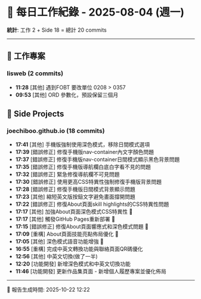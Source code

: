 # 📅 每日工作紀錄 - 2025-08-04 (週一)

**統計**: 工作 2 + Side 18 = 總計 20 commits

---

## 💼 工作專案

### lisweb (2 commits)

- **11:28** [其他] 遇到FOBT 要改單位 0208 > 0357
- **09:53** [其他] ORD 參數化，預設保留三個月

## 🎨 Side Projects

### joechiboo.github.io (18 commits)

- **17:41** [其他] 手機版強制使用深色模式，移除日間模式選項
- **17:39** [錯誤修正] 修復手機版nav-container內文字顏色問題
- **17:37** [錯誤修正] 修復手機版nav-container日間模式顯示黑色背景問題
- **17:35** [錯誤修正] 修復手機版導航欄白底白字看不見的問題
- **17:32** [錯誤修正] 緊急修復導航欄不可見問題
- **17:30** [錯誤修正] 使用更高CSS特異性強制修復手機版背景問題
- **17:28** [錯誤修正] 修復手機版日間模式背景顯示問題
- **17:23** [其他] 縮短英文版按鈕文字避免畫面撐開問題
- **17:22** [錯誤修正] 修復About頁面skill highlights的CSS特異性問題
- **17:17** [其他] 加強About頁面深色模式CSS特異性 💪
- **17:17** [其他] 觸發GitHub Pages重新部署 🚀
- **17:15** [錯誤修正] 修復About頁面響應式和深色模式問題 🔧
- **17:09** [重構] About頁面技能亮點佈局優化 📐
- **17:05** [其他] 深色模式語音功能增強 🎤
- **16:55** [重構] 完成中英文轉換功能與聯絡頁面QR碼優化
- **12:56** [其他] 中英文切換(做了一半)
- **12:20** [功能開發] 新增深色模式和中英文切換功能
- **11:46** [功能開發] 更新作品集頁面 - 新增個人履歷專案並優化佈局

---

📅 報告生成時間: 2025-10-22 12:22

